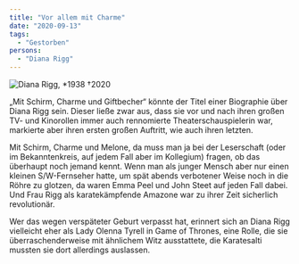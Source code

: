 ```yaml
---
title: "Vor allem mit Charme"
date: "2020-09-13"
tags:
  - "Gestorben"
persons:
  - "Diana Rigg"
---
```


![Diana Rigg, \*1938 †2020](/images/5DFA86BD-5EDE-4F89-B355-DB974A7A66DA-799x1024.jpeg)

„Mit Schirm, Charme und Giftbecher“ könnte der Titel einer Biographie über Diana Rigg sein. Dieser ließe zwar aus, dass sie vor und nach ihren großen TV- und Kinorollen immer auch rennomierte Theaterschauspielerin war, markierte aber ihren ersten großen Auftritt, wie auch ihren letzten.

Mit Schirm, Charme und Melone, da muss man ja bei der Leserschaft (oder im Bekanntenkreis, auf jedem Fall aber im Kollegium) fragen, ob das überhaupt noch jemand kennt. Wenn man als junger Mensch aber nur einen kleinen S/W-Fernseher hatte, um spät abends verbotener Weise noch in die Röhre zu glotzen, da waren Emma Peel und John Steet auf jeden Fall dabei. Und Frau Rigg als karatekämpfende Amazone war zu ihrer Zeit sicherlich revolutionär.

Wer das wegen verspäteter Geburt verpasst hat, erinnert sich an Diana Rigg vielleicht eher als Lady Olenna Tyrell in Game of Thrones, eine Rolle, die sie überraschenderweise mit ähnlichem Witz ausstattete, die Karatesalti mussten sie dort allerdings auslassen.
